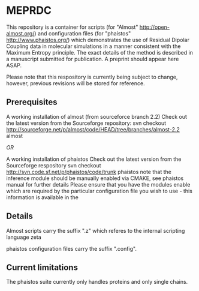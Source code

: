 # MEPRDC
This repository is a container for scripts (for "Almost" http://open-almost.org/) and configuration files (for "phaistos" http://www.phaistos.org/) which demonstrates the use of Residual Dipolar Coupling data in molecular simulations in a manner consistent with the Maximum Entropy principle. The exact details of the method is described in a manuscript submitted for publication. A preprint should appear here ASAP. 

Please note that this respository is currently being subject to change, however, previous revisions will be stored for reference.

## Prerequisites  
A working installation of almost (from sourceforce branch 2.2)
Check out the latest version from the Sourceforge repository:
svn checkout http://sourceforge.net/p/almost/code/HEAD/tree/branches/almost-2.2 almost

_OR_

A working installation of phaistos
Check out the latest version from the Sourceforge respository
svn checkout http://svn.code.sf.net/p/phaistos/code/trunk phaistos
note that the inference module should be manually enabled via CMAKE, see phaistos manual for further details
Please ensure that you have the modules enable which are required by the particular configuration file you wish to use - this information is available in the 

## Details 
Almost scripts carry the suffix ".z" which referes to the internal scripting language zeta

phaistos configuration files carry the suffix ".config".
 

## Current limitations 

The phaistos suite currently only handles proteins and only single chains.



